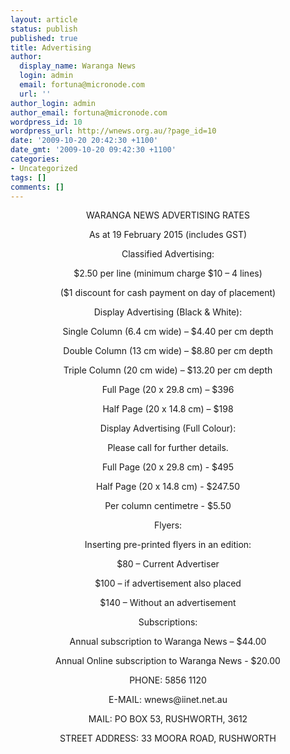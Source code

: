 ```yaml
---
layout: article
status: publish
published: true
title: Advertising
author:
  display_name: Waranga News
  login: admin
  email: fortuna@micronode.com
  url: ''
author_login: admin
author_email: fortuna@micronode.com
wordpress_id: 10
wordpress_url: http://wnews.org.au/?page_id=10
date: '2009-10-20 20:42:30 +1100'
date_gmt: '2009-10-20 09:42:30 +1100'
categories:
- Uncategorized
tags: []
comments: []
---
```

<p style="text-align: center;">WARANGA NEWS ADVERTISING RATES</p>
<p style="text-align: center;">As at 19 February 2015 (includes GST)</p>
<p style="text-align: center;">Classified Advertising:</p>
<p style="text-align: center;">$2.50 per line (minimum charge $10 – 4 lines)</p>
<p style="text-align: center;">($1 discount for cash payment on day of placement)</p>
<p style="text-align: center;">Display Advertising (Black &amp; White):</p>
<p style="text-align: center;">Single Column (6.4 cm wide) – $4.40 per cm depth</p>
<p style="text-align: center;">Double Column (13 cm wide) – $8.80 per cm depth</p>
<p style="text-align: center;">Triple Column (20 cm wide) – $13.20 per cm depth</p>
<p style="text-align: center;">Full Page (20 x 29.8 cm) – $396</p>
<p style="text-align: center;">Half Page (20 x 14.8 cm) – $198</p>
<p style="text-align: center;">Display Advertising (Full Colour):</p>
<p style="text-align: center;">Please call for further details.</p>
<p style="text-align: center;">Full Page (20 x 29.8 cm) - $495</p>
<p style="text-align: center;">Half Page (20 x 14.8 cm) - $247.50</p>
<p style="text-align: center;">Per column centimetre - $5.50</p>
<p style="text-align: center;">Flyers:</p>
<p style="text-align: center;">Inserting pre-printed flyers in an edition:</p>
<p style="text-align: center;">$80 – Current Advertiser</p>
<p style="text-align: center;">$100 – if advertisement also placed</p>
<p style="text-align: center;">$140 – Without an advertisement</p>
<p style="text-align: center;">Subscriptions:</p>
<p style="text-align: center;">Annual subscription to Waranga News – $44.00</p>
<p style="text-align: center;">Annual Online subscription to Waranga News - $20.00</p>
<p style="text-align: center;">PHONE: 5856 1120</p>
<p style="text-align: center;">E-MAIL: wnews@iinet.net.au</p>
<p style="text-align: center;">MAIL: PO BOX 53, RUSHWORTH, 3612</p>
<p style="text-align: center;">STREET ADDRESS: 33 MOORA ROAD, RUSHWORTH</p>
